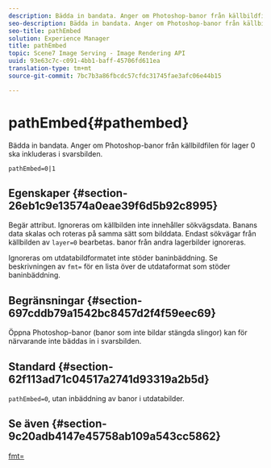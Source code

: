 ```yaml
---
description: Bädda in bandata. Anger om Photoshop-banor från källbildfilen för lager 0 ska inkluderas i svarsbilden.
seo-description: Bädda in bandata. Anger om Photoshop-banor från källbildfilen för lager 0 ska inkluderas i svarsbilden.
seo-title: pathEmbed
solution: Experience Manager
title: pathEmbed
topic: Scene7 Image Serving - Image Rendering API
uuid: 93e63c7c-c091-4bb1-baff-45706fd611ea
translation-type: tm+mt
source-git-commit: 7bc7b3a86fbcdc57cfdc31745fae3afc06e44b15

---
```



# pathEmbed{#pathembed}

Bädda in bandata. Anger om Photoshop-banor från källbildfilen för lager 0 ska inkluderas i svarsbilden.

`pathEmbed=0|1`

## Egenskaper {#section-26eb1c9e13574a0eae39f6d5b92c8995}

Begär attribut. Ignoreras om källbilden inte innehåller sökvägsdata. Banans data skalas och roteras på samma sätt som bilddata. Endast sökvägar från källbilden av `layer=0` bearbetas. banor från andra lagerbilder ignoreras.

Ignoreras om utdatabildformatet inte stöder baninbäddning. Se beskrivningen av `fmt=` för en lista över de utdataformat som stöder baninbäddning.

## Begränsningar {#section-697cddb79a1542bc8457d2f4f59eec69}

Öppna Photoshop-banor (banor som inte bildar stängda slingor) kan för närvarande inte bäddas in i svarsbilden.

## Standard {#section-62f113ad71c04517a2741d93319a2b5d}

`pathEmbed=0`, utan inbäddning av banor i utdatabilder.

## Se även {#section-9c20adb4147e45758ab109a543cc5862}

[fmt=](../../../../../is-api/http-ref/image-serving-api-ref/c-http-protocol-reference/c-command-reference/r-is-http-fmt.md#reference-cdf10043423b45ba9fe15157fb3ae37a)
